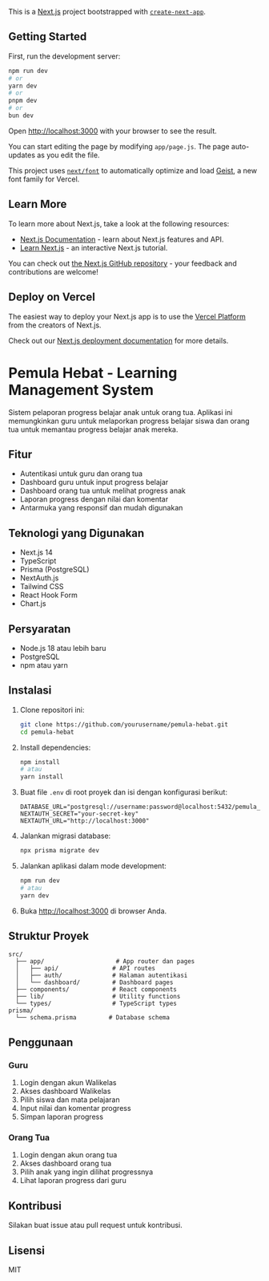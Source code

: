 This is a [Next.js](https://nextjs.org) project bootstrapped with [`create-next-app`](https://github.com/vercel/next.js/tree/canary/packages/create-next-app).

## Getting Started

First, run the development server:

```bash
npm run dev
# or
yarn dev
# or
pnpm dev
# or
bun dev
```

Open [http://localhost:3000](http://localhost:3000) with your browser to see the result.

You can start editing the page by modifying `app/page.js`. The page auto-updates as you edit the file.

This project uses [`next/font`](https://nextjs.org/docs/app/building-your-application/optimizing/fonts) to automatically optimize and load [Geist](https://vercel.com/font), a new font family for Vercel.

## Learn More

To learn more about Next.js, take a look at the following resources:

- [Next.js Documentation](https://nextjs.org/docs) - learn about Next.js features and API.
- [Learn Next.js](https://nextjs.org/learn) - an interactive Next.js tutorial.

You can check out [the Next.js GitHub repository](https://github.com/vercel/next.js) - your feedback and contributions are welcome!

## Deploy on Vercel

The easiest way to deploy your Next.js app is to use the [Vercel Platform](https://vercel.com/new?utm_medium=default-template&filter=next.js&utm_source=create-next-app&utm_campaign=create-next-app-readme) from the creators of Next.js.

Check out our [Next.js deployment documentation](https://nextjs.org/docs/app/building-your-application/deploying) for more details.

# Pemula Hebat - Learning Management System

Sistem pelaporan progress belajar anak untuk orang tua. Aplikasi ini memungkinkan guru untuk melaporkan progress belajar siswa dan orang tua untuk memantau progress belajar anak mereka.

## Fitur

- Autentikasi untuk guru dan orang tua
- Dashboard guru untuk input progress belajar
- Dashboard orang tua untuk melihat progress anak
- Laporan progress dengan nilai dan komentar
- Antarmuka yang responsif dan mudah digunakan

## Teknologi yang Digunakan

- Next.js 14
- TypeScript
- Prisma (PostgreSQL)
- NextAuth.js
- Tailwind CSS
- React Hook Form
- Chart.js

## Persyaratan

- Node.js 18 atau lebih baru
- PostgreSQL
- npm atau yarn

## Instalasi

1. Clone repositori ini:

   ```bash
   git clone https://github.com/yourusername/pemula-hebat.git
   cd pemula-hebat
   ```

2. Install dependencies:

   ```bash
   npm install
   # atau
   yarn install
   ```

3. Buat file `.env` di root proyek dan isi dengan konfigurasi berikut:

   ```
   DATABASE_URL="postgresql://username:password@localhost:5432/pemula_hebat"
   NEXTAUTH_SECRET="your-secret-key"
   NEXTAUTH_URL="http://localhost:3000"
   ```

4. Jalankan migrasi database:

   ```bash
   npx prisma migrate dev
   ```

5. Jalankan aplikasi dalam mode development:

   ```bash
   npm run dev
   # atau
   yarn dev
   ```

6. Buka [http://localhost:3000](http://localhost:3000) di browser Anda.

## Struktur Proyek

```
src/
  ├── app/                    # App router dan pages
  │   ├── api/               # API routes
  │   ├── auth/              # Halaman autentikasi
  │   └── dashboard/         # Dashboard pages
  ├── components/            # React components
  ├── lib/                   # Utility functions
  └── types/                 # TypeScript types
prisma/
  └── schema.prisma         # Database schema
```

## Penggunaan

### Guru

1. Login dengan akun Walikelas
2. Akses dashboard Walikelas
3. Pilih siswa dan mata pelajaran
4. Input nilai dan komentar progress
5. Simpan laporan progress

### Orang Tua

1. Login dengan akun orang tua
2. Akses dashboard orang tua
3. Pilih anak yang ingin dilihat progressnya
4. Lihat laporan progress dari guru

## Kontribusi

Silakan buat issue atau pull request untuk kontribusi.

## Lisensi

MIT
